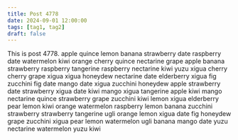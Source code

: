 ```yaml
---
title: Post 4778
date: 2024-09-01 12:00:00
tags: [tag1, tag2]
draft: false
---
```

This is post 4778.
apple
quince
lemon
banana
strawberry
date
raspberry
date
watermelon
kiwi
orange
cherry
quince
nectarine
grape
apple
banana
strawberry
raspberry
tangerine
raspberry
nectarine
kiwi
yuzu
xigua
cherry
cherry
grape
xigua
xigua
honeydew
nectarine
date
elderberry
xigua
fig
zucchini
fig
date
mango
date
xigua
zucchini
honeydew
apple
strawberry
date
strawberry
xigua
date
kiwi
mango
xigua
tangerine
apple
kiwi
mango
nectarine
quince
strawberry
grape
zucchini
kiwi
lemon
xigua
elderberry
pear
lemon
kiwi
orange
watermelon
raspberry
lemon
banana
zucchini
strawberry
strawberry
tangerine
ugli
orange
lemon
xigua
date
fig
honeydew
grape
zucchini
xigua
pear
lemon
watermelon
ugli
banana
mango
date
yuzu
nectarine
watermelon
yuzu
kiwi
